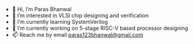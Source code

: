 - 👋 Hi, I’m Paras Bhanwal
- 👀 I’m interested in VLSI chip designing and verification
- 🌱 I’m currently learning SystemVerilog
- 💞️ I’m currently working on 5-stage RISC-V based processor designing
- 📫 Reach me by email paras123bhanwal@gmail.com
                  

<!---
parasbhanwal/parasbhanwal is a ✨ special ✨ repository because its `README.md` (this file) appears on your GitHub profile.
You can click the Preview link to take a look at your changes.
--->
